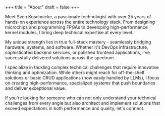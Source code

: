 +++
title = "About"
draft = false
+++

Meet Sven Koschnicke, a passionate technologist with over 25 years of hands-on
experience across the entire technology stack. From designing microchips and
programming FPGAs to developing high-performance kernel modules, I bring deep
technical expertise at every level.

My unique strength lies in true full-stack mastery - seamlessly bridging
hardware, systems, and software. Whether it's DevOps infrastructure,
sophisticated backend services, or polished frontend applications, I've
successfully delivered solutions across the spectrum.

I specialize in tackling complex technical challenges that require innovative
thinking and optimization. While others might reach for off-the-shelf solutions
or basic CRUD applications (now easily handled by LLMs), I focus on creating
high-performance, specialized systems that push boundaries and deliver
exceptional value.

If you're looking for someone who can not only understand your technical
challenges from every angle but also architect and implement solutions that
exceed expectations in both performance and quality, let's connect.
